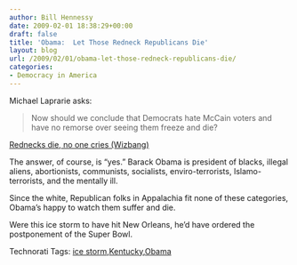 ```yaml
---
author: Bill Hennessy
date: 2009-02-01 18:38:29+00:00
draft: false
title: 'Obama:  Let Those Redneck Republicans Die'
layout: blog
url: /2009/02/01/obama-let-those-redneck-republicans-die/
categories:
- Democracy in America
---
```


Michael Laprarie asks: 

 

> Now should we conclude that Democrats hate McCain voters and have no remorse over seeing them freeze and die?

 

[Rednecks die, no one cries (Wizbang)](https://wizbangblog.com/content/2009/02/01/rednecks-die-no-one-cries-1.php)

 

The answer, of course, is “yes.” Barack Obama is president of blacks, illegal aliens, abortionists, communists, socialists, enviro-terrorists, Islamo-terrorists, and the mentally ill. 

 

Since the white, Republican folks in Appalachia fit none of these categories, Obama’s happy to watch them suffer and die.

 

Were this ice storm to have hit New Orleans, he’d have ordered the postponement of the Super Bowl. 

 

Technorati Tags: [ice storm](https://technorati.com/tags/ice+storm),[Kentucky](https://technorati.com/tags/Kentucky),[Obama](https://technorati.com/tags/Obama)
